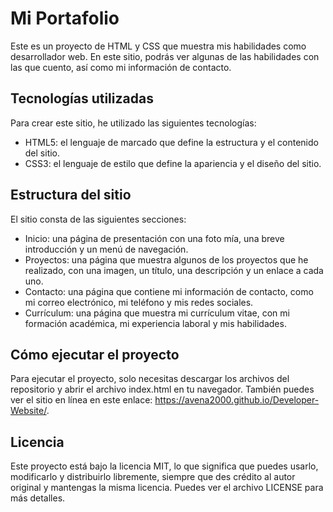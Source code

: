 # Mi Portafolio

Este es un proyecto de HTML y CSS que muestra mis habilidades como desarrollador web. En este sitio, podrás ver algunas de las habilidades con las que cuento, así como mi información de contacto.

## Tecnologías utilizadas

Para crear este sitio, he utilizado las siguientes tecnologías:

- HTML5: el lenguaje de marcado que define la estructura y el contenido del sitio.
- CSS3: el lenguaje de estilo que define la apariencia y el diseño del sitio.
  
## Estructura del sitio

El sitio consta de las siguientes secciones:

- Inicio: una página de presentación con una foto mía, una breve introducción y un menú de navegación.
- Proyectos: una página que muestra algunos de los proyectos que he realizado, con una imagen, un título, una descripción y un enlace a cada uno.
- Contacto: una página que contiene mi información de contacto, como mi correo electrónico, mi teléfono y mis redes sociales.
- Currículum: una página que muestra mi currículum vitae, con mi formación académica, mi experiencia laboral y mis habilidades.

## Cómo ejecutar el proyecto

Para ejecutar el proyecto, solo necesitas descargar los archivos del repositorio y abrir el archivo index.html en tu navegador. También puedes ver el sitio en línea en este enlace: https://avena2000.github.io/Developer-Website/.

## Licencia

Este proyecto está bajo la licencia MIT, lo que significa que puedes usarlo, modificarlo y distribuirlo libremente, siempre que des crédito al autor original y mantengas la misma licencia. Puedes ver el archivo LICENSE para más detalles.
